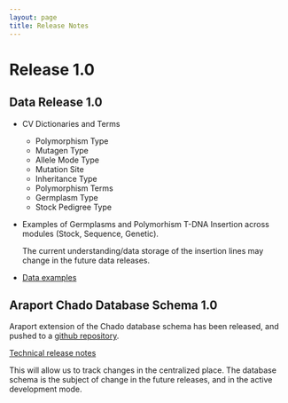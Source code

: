 ```yaml
---
layout: page
title: Release Notes
---
```


# Release 1.0

## Data Release 1.0

*	CV Dictionaries and Terms
	* Polymorphism Type
	* Mutagen Type
	* Allele Mode Type
	* Mutation Site
	* Inheritance Type
	* Polymorphism Terms
	* Germplasm Type
	* Stock Pedigree Type

* Examples of Germplasms and Polymorhism T-DNA Insertion across modules (Stock, Sequence, Genetic).
 
	The current understanding/data storage of the insertion lines may change in the future data releases.
	
* [Data examples](g_example_pages.md)

## Araport Chado Database Schema 1.0

Araport extension of the Chado database schema has been released, and pushed to a [github repository](https://github.com/Arabidopsis-Information-Portal/chado-schema). 

[Technical release notes](https://github.com/Arabidopsis-Information-Portal/chado-schema/blob/master/araport_release_notes.md)

This will allow us to track changes in the centralized place. The database schema is the subject of change in the future releases, and in the active development mode.
	
	